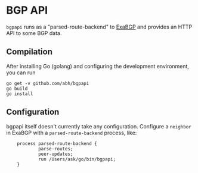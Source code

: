 # BGP API

`bgpapi` runs as a "parsed-route-backend" to [ExaBGP]() and provides
an HTTP API to some BGP data.

## Compilation

After installing Go (golang) and configuring the development environment, you can run

    go get -v github.com/abh/bgpapi
    go build
    go install

## Configuration

bgpapi itself doesn't currently take any configuration. Configure a
`neighbor` in ExaBGP with a `parsed-route-backend` process, like:

        process parsed-route-backend {
                parse-routes;
                peer-updates;
                run /Users/ask/go/bin/bgpapi;
        }
